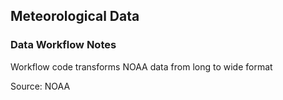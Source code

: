 ## Meteorological Data

### Data Workflow Notes
Workflow code transforms NOAA data from long to wide format


Source: NOAA